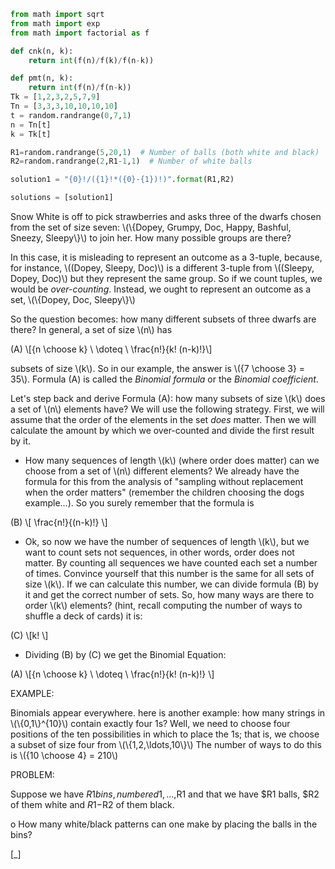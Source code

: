 ```python
from math import sqrt
from math import exp
from math import factorial as f

def cnk(n, k):
    return int(f(n)/f(k)/f(n-k))

def pmt(n, k):
    return int(f(n)/f(n-k))
Tk = [1,2,3,2,5,7,9]
Tn = [3,3,3,10,10,10,10]
t = random.randrange(0,7,1)
n = Tn[t]
k = Tk[t]

R1=random.randrange(5,20,1)  # Number of balls (both white and black)
R2=random.randrange(2,R1-1,1)  # Number of white balls

solution1 = "{0}!/({1}!*({0}-{1})!)".format(R1,R2)

solutions = [solution1]
```

Snow White is off to pick strawberries and asks three of the dwarfs chosen
from the set of size seven: \\\(\\\{Dopey, Grumpy, Doc, Happy, Bashful, Sneezy, Sleepy\\\}\\\) to join
her. How many possible groups are there?

In this case, it is misleading to represent an outcome as a 3-tuple,
because, for instance, \\\((Dopey, Sleepy, Doc)\\\) is a different
3-tuple from \\\((Sleepy, Dopey, Doc)\\\) but they represent the
same group. So if we count tuples, we would be
*over-counting*. Instead, we ought to represent an outcome as a set,
\\\(\\\{Dopey, Doc, Sleepy\\\}\\\)

So the question becomes: how many different subsets of three dwarfs are there?
In general, a set of size \\\(n\\\) has

(A) \\\[{n \choose k} \ \doteq \ \frac{n!}{k! (n-k)!}\\\]

subsets of size \\\(k\\\).  So in our example, the answer is \\\({7 \choose 3} = 35\\\). Formula (A) is called the *Binomial formula* or the *Binomial coefficient*.

Let's step back and derive Formula (A): how many subsets of size \\\(k\\\)
does a set of \\\(n\\\) elements have? We will use the following
strategy. First, we will assume that the order of the elements in the
set *does* matter. Then we will calculate the amount by which we
over-counted and divide the first result by it.

* How many sequences of length \\\(k\\\) (where order does matter) can
 we choose from a set of \\\(n\\\) different elements? We already have
 the formula for this from the analysis of "sampling without
 replacement when the order matters" (remember the children choosing
 the dogs example...). So you surely remember that the formula is

(B)  \\\[  \frac{n!}{(n-k)!} \\\]

* Ok, so now we have the number of sequences of length \\\(k\\\), but we
 want to count sets not sequences, in other words, order does
 not matter. By counting all sequences we have counted each set a
 number of times. Convince yourself that this number is the same for
 all sets of size \\\(k\\\). If we can calculate this number, we can
 divide formula (B) by it and get the correct number of sets. So,
 how many ways are there to order \\\(k\\\) elements? (hint, recall
 computing the number of ways to shuffle a deck of cards) it is:

(C) \\\[k! \\\]

* Dividing (B) by (C) we get the Binomial Equation:

(A) \\\[{n \choose k} \ \doteq \ \frac{n!}{k! (n-k)!} \\\]

EXAMPLE:

Binomials appear everywhere. here is another example: how many strings in \\\(\\\{0,1\\\}^{10}\\\) contain exactly
four 1s?  Well, we need to choose four positions of the ten
possibilities in which to place the 1s; that is, we choose a subset of
size four from \\\(\\\{1,2,\ldots,10\\\}\\\)   The number of ways to do this is \\\({10 \choose 4} = 210\\\)

PROBLEM:

Suppose we have $R1 bins, numbered 1,...,$R1 and that we have $R1 balls,
$R2 of them white and $R1-$R2 of them black.

o How many white/black patterns can one make by placing the balls in the bins?

[_]

